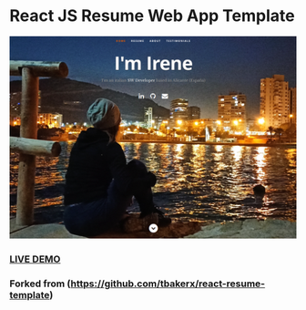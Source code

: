 # React JS Resume Web App Template      
![ReactJS Resume Website Template](resume-screenshot.png?raw=true "ReactJS Resume Website Template")
### <a href="https://ireneorienti.me/">LIVE DEMO</a> 
### Forked from (https://github.com/tbakerx/react-resume-template)